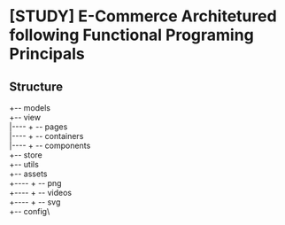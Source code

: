 # [STUDY] E-Commerce Architetured following Functional Programing Principals

## Structure

+-- models\
+-- view\
|---- + -- pages\
|---- + -- containers\
|---- + -- components\
+-- store\
+-- utils\
+-- assets\
+---- + -- png\
+---- + -- videos\
+---- + -- svg\
+-- config\
